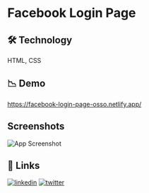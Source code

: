 
# Facebook Login Page

## 🛠 Technology
HTML, CSS

## 📉 Demo
https://facebook-login-page-osso.netlify.app/

## Screenshots

![App Screenshot](https://raw.githubusercontent.com/oballi/css-workspace/master/facebook-login-page/images/facebook-login-page.jpg)

## 🔗 Links
[![linkedin](https://img.shields.io/badge/linkedin-0A66C2?style=for-the-badge&logo=linkedin&logoColor=white)](https://www.linkedin.com/in/omerfarukballi/)
[![twitter](https://img.shields.io/badge/twitter-1DA1F2?style=for-the-badge&logo=twitter&logoColor=white)](https://twitter.com/iamfarukk)

